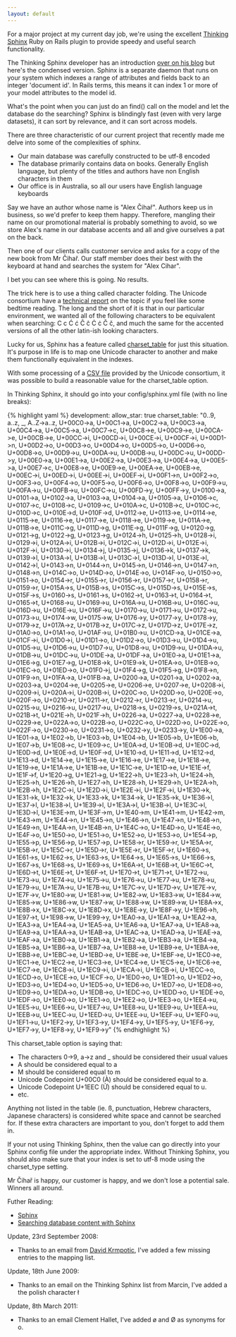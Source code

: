 ```yaml
---
layout: default
---
```

For a major project at my current day job, we're using the excellent [Thinking
Sphinx](http://ts.freelancing-gods.com) Ruby on Rails plugin to provide speedy
and useful search functionality.

The Thinking Sphinx developer has an introduction [over on his
blog](http://freelancing-gods.com/posts/sphinx_a_primer) but here's the
condensed version. Sphinx is a separate daemon that runs on your system which
indexes a range of attributes and fields back to an integer 'document id'. In
Rails terms, this means it can index 1 or more of your model attributes to the
model id.

What's the point when you can just do an find() call on the model and let the
database do the searching? Sphinx is blindingly fast (even with very large
datasets), it can sort by relevance, and it can sort across models.

There are three characteristic of our current project that recently made me
delve into some of the complexities of sphinx.


- Our main database was carefully constructed to be utf-8 encoded
- The database primarily contains data on books. Generally English language, but plenty of the titles and authors have non English characters in them
- Our office is in Australia, so all our users have English language keyboards


Say we have an author whose name is "Alex Čihař". Authors keep us in business,
so we'd prefer to keep them happy. Therefore, mangling their name on our
promotional material is probably something to avoid, so we store Alex's name in
our database accents and all and give ourselves a pat on the back.

Then one of our clients calls customer service and asks for a copy of the new
book from Mr Čihař. Our staff member does their best with the keyboard at hand
and searches the system for "Alex Cihar".

I bet you can see where this is going. No results.

The trick here is to use a thing called character folding. The Unicode
consortium have a [technical report](http://unicode.org/reports/tr30/) on the
topic if you feel like some bedtime reading. The long and the short of it is that
in our particular environment, we wanted all of the following characters to be
equivalent when searching: C c Ć ć Ĉ ĉ Ċ ċ Č č, and much the same for the
accented versions of all the other latin-ish looking characters.

Lucky for us, Sphinx has a feature called
[charset_table](http://www.sphinxsearch.com/doc.html#conf-charset-table) for
just this situation. It's purpose in life is to map one Unicode character to
another and make them functionally equivalent in the indexes.

With some processing of a [CSV
file](http://www.unicode.org/Public/UNIDATA/UnicodeData.txt) provided by the
Unicode consortium, it was possible to build a reasonable value for the
charset_table option.

In Thinking Sphinx, it should go into your config/sphinx.yml file (with no line
breaks):

{% highlight yaml %}
    development:
      allow_star: true
      charset_table: "0..9, a..z, _, A..Z->a..z, U+00C0->a, U+00C1->a,
        U+00C2->a, U+00C3->a, U+00C4->a, U+00C5->a, U+00C7->c, U+00C8->e,
        U+00C9->e, U+00CA->e, U+00CB->e, U+00CC->i, U+00CD->i, U+00CE->i,
        U+00CF->i, U+00D1->n, U+00D2->o, U+00D3->o, U+00D4->o, U+00D5->o,
        U+00D6->o, U+00D8->o, U+00D9->u, U+00DA->u, U+00DB->u, U+00DC->u,
        U+00DD->y, U+00E0->a, U+00E1->a, U+00E2->a, U+00E3->a, U+00E4->a,
        U+00E5->a, U+00E7->c, U+00E8->e, U+00E9->e, U+00EA->e, U+00EB->e,
        U+00EC->i, U+00ED->i, U+00EE->i, U+00EF->i, U+00F1->n, U+00F2->o,
        U+00F3->o, U+00F4->o, U+00F5->o, U+00F6->o, U+00F8->o, U+00F9->u,
        U+00FA->u, U+00FB->u, U+00FC->u, U+00FD->y, U+00FF->y, U+0100->a,
        U+0101->a, U+0102->a, U+0103->a, U+0104->a, U+0105->a, U+0106->c,
        U+0107->c, U+0108->c, U+0109->c, U+010A->c, U+010B->c, U+010C->c,
        U+010D->c, U+010E->d, U+010F->d, U+0112->e, U+0113->e, U+0114->e,
        U+0115->e, U+0116->e, U+0117->e, U+0118->e, U+0119->e, U+011A->e,
        U+011B->e, U+011C->g, U+011D->g, U+011E->g, U+011F->g, U+0120->g,
        U+0121->g, U+0122->g, U+0123->g, U+0124->h, U+0125->h, U+0128->i,
        U+0129->i, U+012A->i, U+012B->i, U+012C->i, U+012D->i, U+012E->i,
        U+012F->i, U+0130->i, U+0134->j, U+0135->j, U+0136->k, U+0137->k,
        U+0139->l, U+013A->l, U+013B->l, U+013C->l, U+013D->l, U+013E->l,
        U+0142->l, U+0143->n, U+0144->n, U+0145->n, U+0146->n, U+0147->n,
        U+0148->n, U+014C->o, U+014D->o, U+014E->o, U+014F->o, U+0150->o,
        U+0151->o, U+0154->r, U+0155->r, U+0156->r, U+0157->r, U+0158->r,
        U+0159->r, U+015A->s, U+015B->s, U+015C->s, U+015D->s, U+015E->s,
        U+015F->s, U+0160->s, U+0161->s, U+0162->t, U+0163->t, U+0164->t,
        U+0165->t, U+0168->u, U+0169->u, U+016A->u, U+016B->u, U+016C->u,
        U+016D->u, U+016E->u, U+016F->u, U+0170->u, U+0171->u, U+0172->u,
        U+0173->u, U+0174->w, U+0175->w, U+0176->y, U+0177->y, U+0178->y,
        U+0179->z, U+017A->z, U+017B->z, U+017C->z, U+017D->z, U+017E->z,
        U+01A0->o, U+01A1->o, U+01AF->u, U+01B0->u, U+01CD->a, U+01CE->a,
        U+01CF->i, U+01D0->i, U+01D1->o, U+01D2->o, U+01D3->u, U+01D4->u,
        U+01D5->u, U+01D6->u, U+01D7->u, U+01D8->u, U+01D9->u, U+01DA->u,
        U+01DB->u, U+01DC->u, U+01DE->a, U+01DF->a, U+01E0->a, U+01E1->a,
        U+01E6->g, U+01E7->g, U+01E8->k, U+01E9->k, U+01EA->o, U+01EB->o,
        U+01EC->o, U+01ED->o, U+01F0->j, U+01F4->g, U+01F5->g, U+01F8->n,
        U+01F9->n, U+01FA->a, U+01FB->a, U+0200->a, U+0201->a, U+0202->a,
        U+0203->a, U+0204->e, U+0205->e, U+0206->e, U+0207->e, U+0208->i,
        U+0209->i, U+020A->i, U+020B->i, U+020C->o, U+020D->o, U+020E->o,
        U+020F->o, U+0210->r, U+0211->r, U+0212->r, U+0213->r, U+0214->u,
        U+0215->u, U+0216->u, U+0217->u, U+0218->s, U+0219->s, U+021A->t,
        U+021B->t, U+021E->h, U+021F->h, U+0226->a, U+0227->a, U+0228->e,
        U+0229->e, U+022A->o, U+022B->o, U+022C->o, U+022D->o, U+022E->o,
        U+022F->o, U+0230->o, U+0231->o, U+0232->y, U+0233->y, U+1E00->a,
        U+1E01->a, U+1E02->b, U+1E03->b, U+1E04->b, U+1E05->b, U+1E06->b,
        U+1E07->b, U+1E08->c, U+1E09->c, U+1E0A->d, U+1E0B->d, U+1E0C->d,
        U+1E0D->d, U+1E0E->d, U+1E0F->d, U+1E10->d, U+1E11->d, U+1E12->d,
        U+1E13->d, U+1E14->e, U+1E15->e, U+1E16->e, U+1E17->e, U+1E18->e,
        U+1E19->e, U+1E1A->e, U+1E1B->e, U+1E1C->e, U+1E1D->e, U+1E1E->f,
        U+1E1F->f, U+1E20->g, U+1E21->g, U+1E22->h, U+1E23->h, U+1E24->h,
        U+1E25->h, U+1E26->h, U+1E27->h, U+1E28->h, U+1E29->h, U+1E2A->h,
        U+1E2B->h, U+1E2C->i, U+1E2D->i, U+1E2E->i, U+1E2F->i, U+1E30->k,
        U+1E31->k, U+1E32->k, U+1E33->k, U+1E34->k, U+1E35->k, U+1E36->l,
        U+1E37->l, U+1E38->l, U+1E39->l, U+1E3A->l, U+1E3B->l, U+1E3C->l,
        U+1E3D->l, U+1E3E->m, U+1E3F->m, U+1E40->m, U+1E41->m, U+1E42->m,
        U+1E43->m, U+1E44->n, U+1E45->n, U+1E46->n, U+1E47->n, U+1E48->n,
        U+1E49->n, U+1E4A->n, U+1E4B->n, U+1E4C->o, U+1E4D->o, U+1E4E->o,
        U+1E4F->o, U+1E50->o, U+1E51->o, U+1E52->o, U+1E53->o, U+1E54->p,
        U+1E55->p, U+1E56->p, U+1E57->p, U+1E58->r, U+1E59->r, U+1E5A->r,
        U+1E5B->r, U+1E5C->r, U+1E5D->r, U+1E5E->r, U+1E5F->r, U+1E60->s,
        U+1E61->s, U+1E62->s, U+1E63->s, U+1E64->s, U+1E65->s, U+1E66->s,
        U+1E67->s, U+1E68->s, U+1E69->s, U+1E6A->t, U+1E6B->t, U+1E6C->t,
        U+1E6D->t, U+1E6E->t, U+1E6F->t, U+1E70->t, U+1E71->t, U+1E72->u,
        U+1E73->u, U+1E74->u, U+1E75->u, U+1E76->u, U+1E77->u, U+1E78->u,
        U+1E79->u, U+1E7A->u, U+1E7B->u, U+1E7C->v, U+1E7D->v, U+1E7E->v,
        U+1E7F->v, U+1E80->w, U+1E81->w, U+1E82->w, U+1E83->w, U+1E84->w,
        U+1E85->w, U+1E86->w, U+1E87->w, U+1E88->w, U+1E89->w, U+1E8A->x,
        U+1E8B->x, U+1E8C->x, U+1E8D->x, U+1E8E->y, U+1E8F->y, U+1E96->h,
        U+1E97->t, U+1E98->w, U+1E99->y, U+1EA0->a, U+1EA1->a, U+1EA2->a,
        U+1EA3->a, U+1EA4->a, U+1EA5->a, U+1EA6->a, U+1EA7->a, U+1EA8->a,
        U+1EA9->a, U+1EAA->a, U+1EAB->a, U+1EAC->a, U+1EAD->a, U+1EAE->a,
        U+1EAF->a, U+1EB0->a, U+1EB1->a, U+1EB2->a, U+1EB3->a, U+1EB4->a,
        U+1EB5->a, U+1EB6->a, U+1EB7->a, U+1EB8->e, U+1EB9->e, U+1EBA->e,
        U+1EBB->e, U+1EBC->e, U+1EBD->e, U+1EBE->e, U+1EBF->e, U+1EC0->e,
        U+1EC1->e, U+1EC2->e, U+1EC3->e, U+1EC4->e, U+1EC5->e, U+1EC6->e,
        U+1EC7->e, U+1EC8->i, U+1EC9->i, U+1ECA->i, U+1ECB->i, U+1ECC->o,
        U+1ECD->o, U+1ECE->o, U+1ECF->o, U+1ED0->o, U+1ED1->o, U+1ED2->o,
        U+1ED3->o, U+1ED4->o, U+1ED5->o, U+1ED6->o, U+1ED7->o, U+1ED8->o,
        U+1ED9->o, U+1EDA->o, U+1EDB->o, U+1EDC->o, U+1EDD->o, U+1EDE->o,
        U+1EDF->o, U+1EE0->o, U+1EE1->o, U+1EE2->o, U+1EE3->o, U+1EE4->u,
        U+1EE5->u, U+1EE6->u, U+1EE7->u, U+1EE8->u, U+1EE9->u, U+1EEA->u,
        U+1EEB->u, U+1EEC->u, U+1EED->u, U+1EEE->u, U+1EEF->u, U+1EF0->u,
        U+1EF1->u, U+1EF2->y, U+1EF3->y, U+1EF4->y, U+1EF5->y, U+1EF6->y,
        U+1EF7->y, U+1EF8->y, U+1EF9->y" {% endhighlight %}

This charset_table option is saying that: 


- The characters 0->9, a->z and _ should be considered their usual values
- A should be considered equal to a
- M should be considered equal to m
- Unicode Codepoint U+00C0 (À) should be considered equal to a.
- Unicode Codepoint U+1EEC (Ử) should be considered equal to u.
- etc.


Anything not listed in the table (ie. ß, punctuation, Hebrew characters, Japanese
characters) is considered white space and cannot be searched for. If
these extra characters are important to you, don't forget to add them in.

If your not using Thinking Sphinx, then the value can go directly into your
Sphinx config file under the appropriate index. Without Thinking Sphinx, you
should also make sure that your index is set to utf-8 mode using the
charset_type setting.

Mr Čihař is happy, our customer is happy, and we don't lose a potential sale.
Winners all around.

Futher Reading:

- [Sphinx](http://www.sphinxsearch.com/)
- [Searching database content with Sphinx](http://www.linux.com/feature/118721)

Update, 23rd September 2008:
- Thanks to an email from [David Krmpotic](http://www.davidkrmpotic.com/), I've
  added a few missing entries to the mapping list.

Update, 18th June 2009:
- Thanks to an email on the Thinking Sphinx list from Marcin, I've
  added a the polish character ł

Update, 8th March 2011:
- Thanks to an email Clement Hallet, I've added ø and Ø as synonyms for o.
